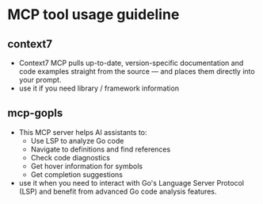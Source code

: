 # MCP tool usage guideline

## context7
- Context7 MCP pulls up-to-date, version-specific documentation and code examples straight from the source — and places them directly into your prompt.
- use it if you need library / framework information

## mcp-gopls
- This MCP server helps AI assistants to:
    - Use LSP to analyze Go code
    - Navigate to definitions and find references
    - Check code diagnostics
    - Get hover information for symbols
    - Get completion suggestions
- use it when you need to interact with Go's Language Server Protocol (LSP) and benefit from advanced Go code analysis features.

